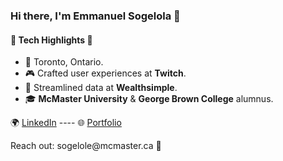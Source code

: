 <h3>Hi there, I'm Emmanuel Sogelola 👋</h3>

<h4>🚀 Tech Highlights 🚀</h4>

- 📍 Toronto, Ontario.
- 🎮 Crafted user experiences at **Twitch**.
- 💼 Streamlined data at **Wealthsimple**.
- 🎓 **McMaster University** & **George Brown College** alumnus.

🌍 [LinkedIn](https://www.linkedin.com/in/emmanuelsogelola/) ---- 🌐 [Portfolio](https://esogelola.com/)

<p>Reach out: sogelole@mcmaster.ca 💌</p>

